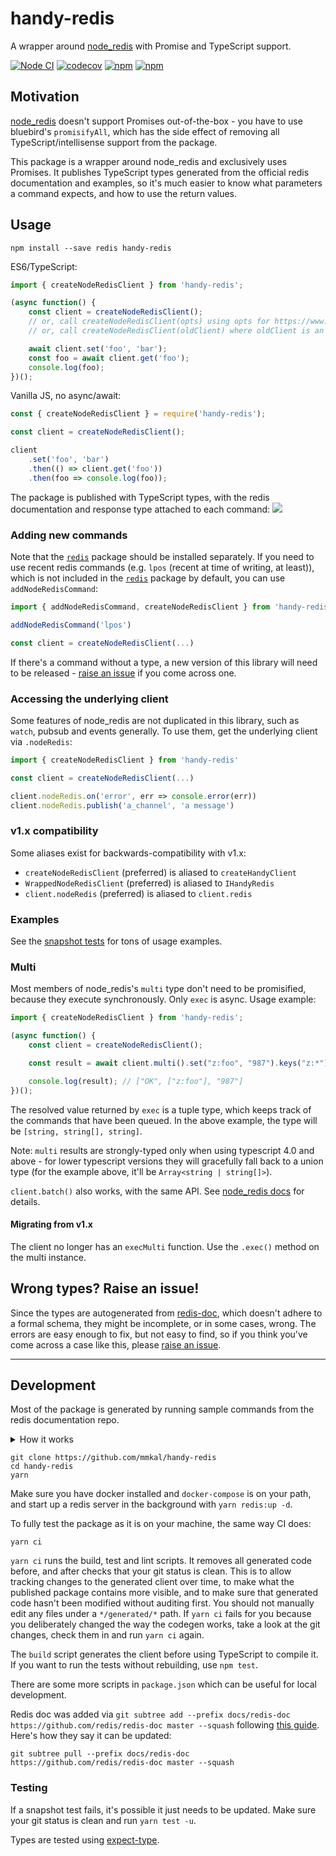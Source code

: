 # handy-redis
A wrapper around [node_redis](https://npmjs.com/package/redis) with Promise and TypeScript support.

[![Node CI](https://github.com/mmkal/handy-redis/workflows/CI/badge.svg)](https://github.com/mmkal/handy-redis/actions?query=workflow%3ACI)
[![codecov](https://codecov.io/gh/mmkal/handy-redis/branch/master/graph/badge.svg)](https://codecov.io/gh/mmkal/handy-redis)
[![npm](https://img.shields.io/npm/dm/handy-redis)](https://npmjs.com/package/handy-redis)
[![npm](https://img.shields.io/npm/v/handy-redis)](https://npmjs.com/package/handy-redis)

## Motivation

[node_redis](https://npmjs.com/package/redis) doesn't support Promises out-of-the-box - you have to use bluebird's `promisifyAll`, which has the side effect of removing all TypeScript/intellisense support from the package.

This package is a wrapper around node_redis and exclusively uses Promises. It publishes TypeScript types generated from the official redis documentation and examples, so it's much easier to know what parameters a command expects, and how to use the return values.

## Usage

```cli
npm install --save redis handy-redis
```

ES6/TypeScript:
```JavaScript
import { createNodeRedisClient } from 'handy-redis';

(async function() {
    const client = createNodeRedisClient();
    // or, call createNodeRedisClient(opts) using opts for https://www.npmjs.com/package/redis#rediscreateclient
    // or, call createNodeRedisClient(oldClient) where oldClient is an existing node_redis client.

    await client.set('foo', 'bar');
    const foo = await client.get('foo');
    console.log(foo);
})();
```

Vanilla JS, no async/await:

```JavaScript
const { createNodeRedisClient } = require('handy-redis');

const client = createNodeRedisClient();

client
    .set('foo', 'bar')
    .then(() => client.get('foo'))
    .then(foo => console.log(foo));
```

The package is published with TypeScript types, with the redis documentation and response type attached to each command:
![](./docs/intellisense.png)

### Adding new commands

Note that the [`redis`](https://npmjs.com/package/redis) package should be installed separately. If you need to use recent redis commands (e.g. `lpos` (recent at time of writing, at least)), which is not included in the [`redis`](https://npmjs.com/package/redis) package by default, you can use `addNodeRedisCommand`:

```js
import { addNodeRedisCommand, createNodeRedisClient } from 'handy-redis'

addNodeRedisCommand('lpos')

const client = createNodeRedisClient(...)
```

If there's a command without a type, a new version of this library will need to be released - [raise an issue](https://github.com/mmkal/handy-redis/issues) if you come across one.

### Accessing the underlying client

Some features of node_redis are not duplicated in this library, such as `watch`, pubsub and events generally. To use them, get the underlying client via `.nodeRedis`:

```js
import { createNodeRedisClient } from 'handy-redis'

const client = createNodeRedisClient(...)

client.nodeRedis.on('error', err => console.error(err))
client.nodeRedis.publish('a_channel', 'a message')
```

### v1.x compatibility

Some aliases exist for backwards-compatibility with v1.x:
- `createNodeRedisClient` (preferred) is aliased to `createHandyClient`
- `WrappedNodeRedisClient` (preferred) is aliased to `IHandyRedis`
- `client.nodeRedis` (preferred) is aliased to `client.redis`

### Examples

See the [snapshot tests](./test/generated/commands) for tons of usage examples.

### Multi

Most members of node_redis's `multi` type don't need to be promisified, because they execute synchronously. Only `exec` is async. Usage example:

```JavaScript
import { createNodeRedisClient } from 'handy-redis';

(async function() {
    const client = createNodeRedisClient();

    const result = await client.multi().set("z:foo", "987").keys("z:*").get("z:foo").exec();

    console.log(result); // ["OK", ["z:foo"], "987"]
})();
```

The resolved value returned by `exec` is a tuple type, which keeps track of the commands that have been queued. In the above example, the type will be `[string, string[], string]`.

Note: `multi` results are strongly-typed only when using typescript 4.0 and above - for lower typescript versions they will gracefully fall back to a union type (for the example above, it'll be `Array<string | string[]>`).

`client.batch()` also works, with the same API. See [node_redis docs](https://www.npmjs.com/package/redis#clientbatchcommands) for details.

#### Migrating from v1.x

The client no longer has an `execMulti` function. Use the `.exec()` method on the multi instance.

## Wrong types? Raise an issue!

Since the types are autogenerated from [redis-doc](https://github.com/redis/redis-doc), which doesn't adhere to a formal schema, they might be incomplete, or in some cases, wrong. The errors are easy enough to fix, but not easy to find, so if you think you've come across a case like this, please [raise an issue](https://github.com/mmkal/handy-redis/issues).

___

## Development

Most of the package is generated by running sample commands from the redis documentation repo.

<details>
<summary>How it works</summary>

The client is generated from the [redis-doc](https://github.com/redis/redis-doc) repo.

- `yarn codegen` generates code:
  - `generate-schema`:
    - [commands.json](./docs/redis-doc/commands.json) is used to output a commands file with json-schema arguments and return types.
    - Argument lists are modeled as arrays, which are flattened when sent to the underlying client. e.g. `SET` might have args `['foo', 'bar', ['EX', 60]]` corresponding to the CLI command `SET foo bar EX 60`
    - the markdown documentation for each command is parsed for the return type 
  - `generate-client`:
    - the json-schema from the previous step is parsed and used to generate a [typescript interface of commands](./src/generated/interface.ts)
  - `generate-tests`:
    - the markdown docs for each command are parsed and transformed into typescript calls. e.g. `SET FOO BAR EX 60` is decoded into `client.set('foo', 'bar', ['EX', 60])`
    - these typescript calls are put into jest tests and their outputs are snapshotted
    - these tests are internal only and are not included in the published package

At each stage, there are some [patches](./codegen/patches) to plug gaps and inconsistencies in redis-doc and node_redis.

From all the code-generation only the [interface file](./src/generated/interface.ts) is exported. When a client is created, each command on the node_redis client prototype is added as a method on handy-redis's client, a wrapped and promisified version of the equivalent node_redis method.

</details>

```cli
git clone https://github.com/mmkal/handy-redis
cd handy-redis
yarn
```
Make sure you have docker installed and `docker-compose` is on your path, and start up a redis server in the background with `yarn redis:up -d`.

To fully test the package as it is on your machine, the same way CI does:

```cli
yarn ci
```

`yarn ci` runs the build, test and lint scripts. It removes all generated code before, and after checks that your git status is clean. This is to allow tracking changes to the generated client over time, to make what the published package contains more visible, and to make sure that generated code hasn't been modified without auditing first. You should not manually edit any files under a `*/generated/*` path. If `yarn ci` fails for you because you deliberately changed the way the codegen works, take a look at the git changes, check them in and run `yarn ci` again.

The `build` script generates the client before using TypeScript to compile it. If you want to run the tests without rebuilding, use `npm test`.

There are some more scripts in `package.json` which can be useful for local development.

Redis doc was added via `git subtree add --prefix docs/redis-doc https://github.com/redis/redis-doc master --squash` following [this guide](https://www.atlassian.com/git/tutorials/git-subtree). Here's how they say it can be updated:

```
git subtree pull --prefix docs/redis-doc https://github.com/redis/redis-doc master --squash
```

### Testing

If a snapshot test fails, it's possible it just needs to be updated. Make sure your git status is clean and run `yarn test -u`.

Types are tested using [expect-type](https://npmjs.com/package/expect-type).
